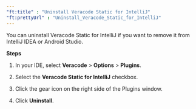 ```yaml
---
"ft:title" : "Uninstall Veracode Static for IntelliJ"
"ft:prettyUrl" : "Uninstall_Veracode_Static_for_IntelliJ"
---
```

You can uninstall Veracode Static for IntelliJ if you want to remove it from IntelliJ IDEA or Android Studio.

<p font-size="13pt"><b>Steps</b></p>

1.  In your IDE, select **Veracode** \> **Options** \> **Plugins**.

2.  Select the **Veracode Static for IntelliJ** checkbox.

3.  Click the gear icon on the right side of the Plugins window.

4.  Click **Uninstall**.
